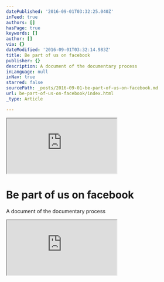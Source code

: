 ```yaml
---
datePublished: '2016-09-01T03:32:25.040Z'
inFeed: true
authors: []
hasPage: true
keywords: []
author: []
via: {}
dateModified: '2016-09-01T03:32:14.983Z'
title: Be part of us on facebook
publisher: {}
description: A document of the documentary process
inLanguage: null
inNav: true
starred: false
sourcePath: _posts/2016-09-01-be-part-of-us-on-facebook.md
url: be-part-of-us-on-facebook/index.html
_type: Article

---
```

<iframe src="https://the-grid.github.io/ed-userhtml/?g=eJwDAAAAAAE" style=""></iframe>

# Be part of us on facebook

A document of the documentary process

<iframe src="https://the-grid.github.io/ed-userhtml/?g=eJxdkDFvwyAQhff8CoQUb4mjOu2AQ6pUbapOrap26BQRfDbIGKyDlPjfF9vqEonheI_v6XE7XaPogHiUnKoQepbnMcZ1LSScnWvX0nV5by6Ntj43uk3idd2r_lEh1HwElsVheXdM5xZL0s_79-fq-LT6OLy-rN6es6iroPjDZpNJZxx6qaADbnSjQuaVi6eR9zzgBbKzwwrwND3MfEAQ3WwoEMn4n0eWb4t7uvASnTHaNpwO4CmZPjancLqhxIfBAKezwqyzUBL3C1gbF5nSVQW2JFNDlhr215LM6WxbTLezkG2D7mIrRqLSIeEJFYEZqENJKBEmJX2hsL4XCFYOnI4l6X6xy-c17_8AeIeBvQ" style=""></iframe>